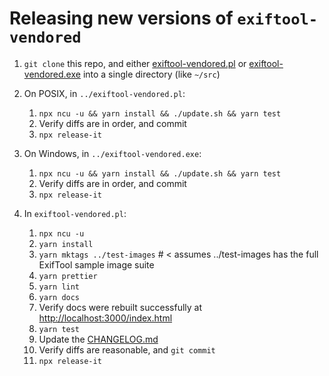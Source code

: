 # Releasing new versions of `exiftool-vendored`

1. `git clone` this repo, and either
   [exiftool-vendored.pl](https://github.com/photostructure/exiftool-vendored.pl)
   or
   [exiftool-vendored.exe](https://github.com/photostructure/exiftool-vendored.exe)
   into a single directory (like `~/src`)
2. On POSIX, in `../exiftool-vendored.pl`:

   1. `npx ncu -u && yarn install && ./update.sh && yarn test`
   1. Verify diffs are in order, and commit
   1. `npx release-it`

3. On Windows, in `../exiftool-vendored.exe`:

   1. `npx ncu -u && yarn install && ./update.sh && yarn test`
   1. Verify diffs are in order, and commit
   1. `npx release-it`

4. In `exiftool-vendored.pl`:

   1. `npx ncu -u`
   1. `yarn install`
   1. `yarn mktags ../test-images` # < assumes ../test-images has the full ExifTool sample image suite
   1. `yarn prettier`
   1. `yarn lint`
   1. `yarn docs`
   1. Verify docs were rebuilt successfully at <http://localhost:3000/index.html>
   1. `yarn test`
   1. Update the [CHANGELOG.md](https://github.com/photostructure/exiftool-vendored.js/blob/main/CHANGELOG.md)
   1. Verify diffs are reasonable, and `git commit`
   1. `npx release-it`
